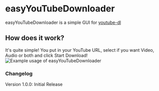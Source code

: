# easyYouTubeDownloader
easyYouTubeDownloader is a simple GUI for [youtube-dl](https://github.com/ytdl-org/youtube-dl/)

## How does it work?
It's quite simple! You put in your YouTube URL, select if you want Video, Audio or both and click Start Download!
![Example usage of easyYouTubeDownloader](https://cdn.discordapp.com/attachments/316239186736971776/947093167369486367/imgurupload.gif)

### Changelog
Version 1.0.0: Initial Release